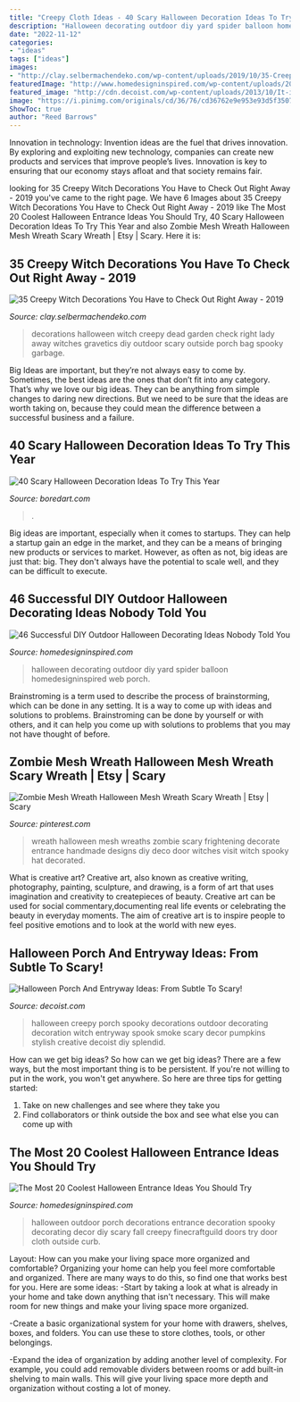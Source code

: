 ```yaml
---
title: "Creepy Cloth Ideas - 40 Scary Halloween Decoration Ideas To Try This Year"
description: "Halloween decorating outdoor diy yard spider balloon homedesigninspired web porch"
date: "2022-11-12"
categories:
- "ideas"
tags: ["ideas"]
images:
- "http://clay.selbermachendeko.com/wp-content/uploads/2019/10/35-Creepy-Witch-Decorations-You-Have-to-Check-Out-Right.jpg"
featuredImage: "http://www.homedesigninspired.com/wp-content/uploads/2017/10/halloween-entrance-decorating-ideas-13.jpg"
featured_image: "http://cdn.decoist.com/wp-content/uploads/2013/10/It-is-all-about-smoke-and-spook.jpg"
image: "https://i.pinimg.com/originals/cd/36/76/cd36762e9e953e93d5f3507e99fa439b.jpg"
ShowToc: true
author: "Reed Barrows"
---
```



Innovation in technology:
Invention ideas are the fuel that drives innovation. By exploring and exploiting new technology, companies can create new products and services that improve people’s lives. Innovation is key to ensuring that our economy stays afloat and that society remains fair.

	

		
looking for 35 Creepy Witch Decorations You Have to Check Out Right Away - 2019 you've came to the right page. We have 6 Images about 35 Creepy Witch Decorations You Have to Check Out Right Away - 2019 like The Most 20 Coolest Halloween Entrance Ideas You Should Try, 40 Scary Halloween Decoration Ideas To Try This Year and also Zombie Mesh Wreath Halloween Mesh Wreath Scary Wreath | Etsy | Scary. Here it is:
		
    
## 35 Creepy Witch Decorations You Have To Check Out Right Away - 2019

<img loading=lazy src="http://clay.selbermachendeko.com/wp-content/uploads/2019/10/35-Creepy-Witch-Decorations-You-Have-to-Check-Out-Right.jpg" onerror="this.onerror=null;this.src='https://tse2.mm.bing.net/th?id=OIP.JKQ8QZcEPpLftC7QnsYJ-AHaN0&amp;pid=15.1';" alt="35 Creepy Witch Decorations You Have to Check Out Right Away - 2019">

_Source: clay.selbermachendeko.com_

>decorations halloween witch creepy dead garden check right lady away witches gravetics diy outdoor scary outside porch bag spooky garbage. 

	

Big Ideas are important, but they’re not always easy to come by. Sometimes, the best ideas are the ones that don’t fit into any category. That’s why we love our big ideas. They can be anything from simple changes to daring new directions. But we need to be sure that the ideas are worth taking on, because they could mean the difference between a successful business and a failure.

    
## 40 Scary Halloween Decoration Ideas To Try This Year

<img loading=lazy src="https://www.boredart.com/wp-content/uploads/2014/09/Scary-Halloween-Decoration-Ideas-to-try-this-Year-27.jpg" onerror="this.onerror=null;this.src='https://tse1.mm.bing.net/th?id=OIP.E7bKXOV_q1Cn2NFaJIn_dgHaJL&amp;pid=15.1';" alt="40 Scary Halloween Decoration Ideas To Try This Year">

_Source: boredart.com_

>. 

	

Big ideas are important, especially when it comes to startups. They can help a startup gain an edge in the market, and they can be a means of bringing new products or services to market. However, as often as not, big ideas are just that: big. They don't always have the potential to scale well, and they can be difficult to execute.

    
## 46 Successful DIY Outdoor Halloween Decorating Ideas Nobody Told You

<img loading=lazy src="http://www.homedesigninspired.com/wp-content/uploads/2017/09/halloween-yard-porch-garden-decorating-ideas-27.jpg" onerror="this.onerror=null;this.src='https://tse3.mm.bing.net/th?id=OIP.i2EX_X1zLHjipOHz3CPnEwHaVi&amp;pid=15.1';" alt="46 Successful DIY Outdoor Halloween Decorating Ideas Nobody Told You">

_Source: homedesigninspired.com_

>halloween decorating outdoor diy yard spider balloon homedesigninspired web porch. 

	

Brainstroming is a term used to describe the process of brainstorming, which can be done in any setting. It is a way to come up with ideas and solutions to problems. Brainstroming can be done by yourself or with others, and it can help you come up with solutions to problems that you may not have thought of before.

    
## Zombie Mesh Wreath Halloween Mesh Wreath Scary Wreath | Etsy | Scary

<img loading=lazy src="https://i.pinimg.com/originals/cd/36/76/cd36762e9e953e93d5f3507e99fa439b.jpg" onerror="this.onerror=null;this.src='https://tse4.mm.bing.net/th?id=OIP.iGt0iAhn24uiggdRLsQWsAHaHE&amp;pid=15.1';" alt="Zombie Mesh Wreath Halloween Mesh Wreath Scary Wreath | Etsy | Scary">

_Source: pinterest.com_

>wreath halloween mesh wreaths zombie scary frightening decorate entrance handmade designs diy deco door witches visit witch spooky hat decorated. 

	

What is creative art?
Creative art, also known as creative writing, photography, painting, sculpture, and drawing, is a form of art that uses imagination and creativity to createpieces of beauty. Creative art can be used for social commentary,documenting real life events or celebrating the beauty in everyday moments. The aim of creative art is to inspire people to feel positive emotions and to look at the world with new eyes.

    
## Halloween Porch And Entryway Ideas: From Subtle To Scary!

<img loading=lazy src="http://cdn.decoist.com/wp-content/uploads/2013/10/It-is-all-about-smoke-and-spook.jpg" onerror="this.onerror=null;this.src='https://tse2.mm.bing.net/th?id=OIP.GkQgULrPaRSm7y0T0gKbxAHaEy&amp;pid=15.1';" alt="Halloween Porch And Entryway Ideas: From Subtle To Scary!">

_Source: decoist.com_

>halloween creepy porch spooky decorations outdoor decorating decoration witch entryway spook smoke scary decor pumpkins stylish creative decoist diy splendid. 

	

How can we get big ideas?
So how can we get big ideas? There are a few ways, but the most important thing is to be persistent. If you're not willing to put in the work, you won't get anywhere. So here are three tips for getting started: 
1. Take on new challenges and see where they take you 
2. Find collaborators or think outside the box and see what else you can come up with 

    
## The Most 20 Coolest Halloween Entrance Ideas You Should Try

<img loading=lazy src="http://www.homedesigninspired.com/wp-content/uploads/2017/10/halloween-entrance-decorating-ideas-13.jpg" onerror="this.onerror=null;this.src='https://tse2.mm.bing.net/th?id=OIP.fRw9FBUAsMyblsRtSTpPvgHaJ6&amp;pid=15.1';" alt="The Most 20 Coolest Halloween Entrance Ideas You Should Try">

_Source: homedesigninspired.com_

>halloween outdoor porch decorations entrance decoration spooky decorating decor diy scary fall creepy finecraftguild doors try door cloth outside curb. 

	

Layout: How can you make your living space more organized and comfortable?
Organizing your home can help you feel more comfortable and organized. There are many ways to do this, so find one that works best for you. Here are some ideas:
-Start by taking a look at what is already in your home and take down anything that isn't necessary. This will make room for new things and make your living space more organized.

-Create a basic organizational system for your home with drawers, shelves, boxes, and folders. You can use these to store clothes, tools, or other belongings.

-Expand the idea of organization by adding another level of complexity. For example, you could add removable dividers between rooms or add built-in shelving to main walls. This will give your living space more depth and organization without costing a lot of money.

